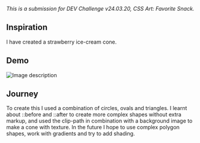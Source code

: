 _This is a submission for DEV Challenge v24.03.20, CSS Art: Favorite Snack._

## Inspiration 
I have created a strawberry ice-cream cone.

## Demo
![Image description](https://dev-to-uploads.s3.amazonaws.com/uploads/articles/ilckwb5jx7ojd41twvik.png)


## Journey
To create this I used a combination of circles, ovals and triangles. I learnt about ::before and ::after to create more complex shapes without extra markup, and used the clip-path in combination with a background image to make a cone with texture. In the future I hope to use complex polygon shapes, work with gradients and try to add shading.